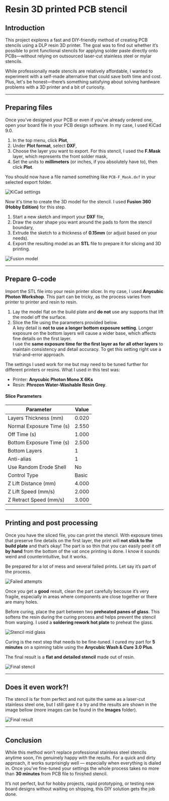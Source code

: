 # Resin 3D printed PCB stencil

## Introduction

This project explores a fast and DIY-friendly method of creating PCB stencils using a DLP resin 3D printer. The goal was to find out whether it’s possible to print functional stencils for applying solder paste directly onto PCBs—without relying on outsourced laser-cut stainless steel or mylar stencils.

While professionally made stencils are relatively affordable, I wanted to experiment with a self-made alternative that could save both time and cost. Plus, let's be honest—there’s something satisfying about solving hardware problems with a 3D printer and a bit of curiosity.

---

## Preparing files

Once you’ve designed your PCB or even if you’ve already ordered one, open your board file in your PCB design software. In my case, I used KiCad 9.0.

1. In the top menu, click **Plot**,
2. Under **Plot format**, select **DXF**,
3. Choose the layer you want to export. For this stencil, I used the **F.Mask** layer, which represents the front solder mask,
4. Set the units to **millimeters** (or inches, if you absolutely have to), then click **Plot**.

You should now have a file named something like `PCB-F_Mask.dxf` in your selected export folder.

![KiCad settings](https://github.com/TilenTinta/Resin_printed_PCB_stencil/blob/main/Images/KiCad_settings.PNG)

Now it's time to create the 3D model for the stencil. I used **Fusion 360 (Hobby Edition)** for this step.

1. Start a new sketch and import your **DXF** file,
2. Draw the outer shape you want around the pads to form the stencil boundary,
3. Extrude the sketch to a thickness of **0.15mm** (or adjust based on your needs).
4. Export the resulting model as an **STL** file to prepare it for slicing and 3D printing.

![Fusion model](https://github.com/TilenTinta/Resin_printed_PCB_stencil/blob/main/Images/3D_model_0.15mm.PNG)

---

## Prepare G-code

Import the STL file into your resin printer slicer. In my case, I used **Anycubic Photon Workshop**. This part can be tricky, as the process varies from printer to printer and resin to resin.

1. Lay the model flat on the build plate and **do not** use any supports that lift the model off the surface.
2. Slice the file using the parameters provided below.  
A key detail is **not to use a longer bottom exposure setting**. Longer exposure on the bottom layers will cause a wider base, which affects fine details on the first layer.  
I use the **same exposure time for the first layer as for all other layers** to maintain consistency and detail accuracy. To get this setting right use a trial-and-error approach. 

The settings I used work for me but may need to be tuned further for different printers or resins. What I used in this test was:
   - Printer: **Anycubic Photon Mono X 6Ks**
   - Resin: **Phrozen Water-Washable Resin Grey**.

#### Slice Parameters

| Parameter                 | Value     |
|---------------------------|-----------|
| Layers Thickness (mm)     | 0.020     |
| Normal Exposure Time (s)  | 2.550     |
| Off Time (s)              | 1.000     |
| Bottom Exposure Time (s)  | 2.500     |
| Bottom Layers             | 1         |
| Anti-alias                | 1         |
| Use Random Erode Shell    | No        |
| Control Type              | Basic     |
| Z Lift Distance (mm)      | 4.000     |
| Z Lift Speed (mm/s)       | 2.000     |
| Z Retract Speed (mm/s)    | 3.000     |

---

## Printing and post processing

Once you have the sliced file, you can print the stencil. With exposure times that preserve fine details on the first layer, the print will **not stick to the build plate** and that’s okay! The part is so thin that you can easily peel it off **by hand** from the bottom of the vat once printing is done. I know it sounds weird and counterintuitive, but it works.

Be prepared for a lot of mess and several failed prints. Let say it’s part of the process.

![Failed attempts](https://github.com/TilenTinta/Resin_printed_PCB_stencil/blob/main/Images/PXL_20250601_204526796.jpg)

Once you get a **good** result, clean the part carefully becouse it’s very fragile, especially in areas where components are close together or there are many holes.

Before curing, place the part between two **preheated panes of glass**. This softens the resin during the curing process and helps prevent the stencil from warping. I used a **soldering rework hot plate** to preheat the glass.

![Stencil mid glass](https://github.com/TilenTinta/Resin_printed_PCB_stencil/blob/main/Images/PXL_20250601_203711483.jpg)

Curing is the next step that needs to be fine-tuned. I cured my part for **5 minutes** on a spinning table using the **Anycubic Wash & Cure 3.0 Plus**.

The final result is a **flat and detailed stencil** made out of resin.

![Final stencil](https://github.com/TilenTinta/Resin_printed_PCB_stencil/blob/main/Images/PXL_20250601_203752330.jpg)

---

## Does it even work?!

The stencil is far from perfect and not quite the same as a laser-cut stainless steel one, but I still gave it a try and the results are shown in the image bellow (more images can be found in the **Images** folder).

![Final result](https://github.com/TilenTinta/Resin_printed_PCB_stencil/blob/main/Images/PXL_20250601_204357867.jpg)


---

## Conclusion

While this method won’t replace professional stainless steel stencils anytime soon, I’m genuinely happy with the results. For a quick and dirty approach, it works surprisingly well — especially when everything is dialed in. Once you’ve fine-tuned your settings the whole process takes no more than **30 minutes** from PCB file to finished stencil.

It’s not perfect, but for hobby projects, rapid prototyping, or testing new board designs without waiting on shipping, this DIY solution gets the job done.
